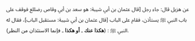عن هزيل قال: جاء رجل [قال عثمان بن أبي شيبة: هو سعد بن أبي وقاص رضللع  فوقف على باب النبي ﷺ يستأذن، فقام على الباب [قال عثمان بن أبي شيبة: مستقبل الباب]، فقال له النبي ﷺ : (**هكذا عنك** ـ **أو هكذا** ـ فإنما الاستئذان من النظر).